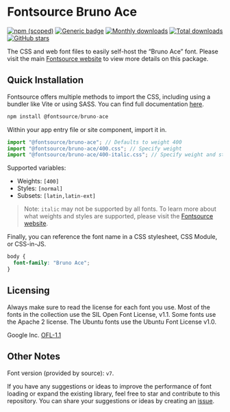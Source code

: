 # Fontsource Bruno Ace

[![npm (scoped)](https://img.shields.io/npm/v/@fontsource/bruno-ace?color=brightgreen)](https://www.npmjs.com/package/@fontsource/bruno-ace) [![Generic badge](https://img.shields.io/badge/fontsource-passing-brightgreen)](https://github.com/fontsource/fontsource) [![Monthly downloads](https://badgen.net/npm/dm/@fontsource/bruno-ace)](https://github.com/fontsource/fontsource) [![Total downloads](https://badgen.net/npm/dt/@fontsource/bruno-ace)](https://github.com/fontsource/fontsource) [![GitHub stars](https://img.shields.io/github/stars/fontsource/fontsource.svg?style=social&label=Star)](https://github.com/fontsource/fontsource/stargazers)

The CSS and web font files to easily self-host the “Bruno Ace” font. Please visit the main [Fontsource website](https://fontsource.org/fonts/bruno-ace) to view more details on this package.

## Quick Installation

Fontsource offers multiple methods to import the CSS, including using a bundler like Vite or using SASS. You can find full documentation [here](https://fontsource.org/docs/getting-started/introduction).

```javascript
npm install @fontsource/bruno-ace
```

Within your app entry file or site component, import it in.

```javascript
import "@fontsource/bruno-ace"; // Defaults to weight 400
import "@fontsource/bruno-ace/400.css"; // Specify weight
import "@fontsource/bruno-ace/400-italic.css"; // Specify weight and style
```

Supported variables:
- Weights: `[400]`
- Styles: `[normal]`
- Subsets: `[latin,latin-ext]`

> Note: `italic` may not be supported by all fonts. To learn more about what weights and styles are supported, please visit the [Fontsource website](https://fontsource.org/fonts/bruno-ace).

Finally, you can reference the font name in a CSS stylesheet, CSS Module, or CSS-in-JS.

```css
body {
  font-family: "Bruno Ace";
}
```

## Licensing
Always make sure to read the license for each font you use. Most of the fonts in the collection use the SIL Open Font License, v1.1. Some fonts use the Apache 2 license. The Ubuntu fonts use the Ubuntu Font License v1.0.

Google Inc.
[OFL-1.1](http://scripts.sil.org/OFL)

## Other Notes
Font version (provided by source): `v7`.

If you have any suggestions or ideas to improve the performance of font loading or expand the existing library, feel free to star and contribute to this repository. You can share your suggestions or ideas by creating an [issue](https://github.com/fontsource/fontsource/issues).